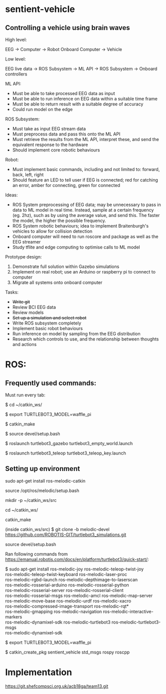 # sentient-vehicle

## Controlling a vehicle using brain waves

High level:

EEG -> Computer -> Robot Onboard Computer -> Vehicle 

Low level:

EEG live data -> ROS Subsystem -> ML API -> ROS Subsystem -> Onboard controllers 

ML API:
- Must be able to take processed EEG data as input 
- Must be able to run inference on EEG data within a suitable time frame 
- Must be able to return result with a suitable degree of accuracy 
- Could run model on the edge

ROS Subsystem:
- Must take as input EEG stream data
- Must preprocess data and pass this onto the ML API 
- Must retrieve the results from the ML API, interpret these, and send the equivalent response to the hardware 
- Should implement core robotic behaviours 

Robot:
- Must implement basic commands, including and not limited to: forward, back, left, right 
- Should feature an LED to tell user if EEG is connected; red for catching an error, amber for connecting, green for connected

Ideas:
- ROS System preprocessing of EEG data; may be unnecessary to pass in data to ML model in real time. Instead, sample at a certain frequency (eg. 2hz), such as by using the average value, and send this. The faster the model, the higher the possible frequency.
- ROS System robotic behaviours; idea to implement Braitenburgh's vehicles to allow for collision detection 
- Onboard computer will need to run roscore and package as well as the EEG streamer 
- Study tflite and edge computing to optimise calls to ML model 

Prototype design:
1. Demonstrate full solution within Gazebo simulations
2. Implement on real robot; use an Arduino or raspberry pi to connect to computer 
3. Migrate all systems onto onboard computer 

Tasks:
- ~~Write git~~
- Review BCI EEG data
- Review models
- ~~Set up a simulation and select robot~~
- Write ROS subsystem completely
- Implement basic robot behaviours 
- Run inference on model by sampling from the EEG distribution
- Research which controls to use, and the relationship between thoughts and actions

# ROS:

## Frequently used commands:

Must run every tab:

$ cd ~/catkin_ws/

$ export TURTLEBOT3_MODEL=waffle_pi

$ catkin_make

$ source devel/setup.bash

$ roslaunch turtlebot3_gazebo turtlebot3_empty_world.launch

$ roslaunch turtlebot3_teleop turtlebot3_teleop_key.launch

## Setting up environment

sudo apt-get install ros-melodic-catkin

source /opt/ros/melodic/setup.bash

mkdir -p ~/catkin_ws/src

cd ~/catkin_ws/

catkin_make

(inside catkin_ws/src) $ git clone -b melodic-devel https://github.com/ROBOTIS-GIT/turtlebot3_simulations.git

source devel/setup.bash

Ran following commands from https://emanual.robotis.com/docs/en/platform/turtlebot3/quick-start/:

$ sudo apt-get install ros-melodic-joy ros-melodic-teleop-twist-joy \
  ros-melodic-teleop-twist-keyboard ros-melodic-laser-proc \
  ros-melodic-rgbd-launch ros-melodic-depthimage-to-laserscan \
  ros-melodic-rosserial-arduino ros-melodic-rosserial-python \
  ros-melodic-rosserial-server ros-melodic-rosserial-client \
  ros-melodic-rosserial-msgs ros-melodic-amcl ros-melodic-map-server \
  ros-melodic-move-base ros-melodic-urdf ros-melodic-xacro \
  ros-melodic-compressed-image-transport ros-melodic-rqt* \
  ros-melodic-gmapping ros-melodic-navigation ros-melodic-interactive-markers \
  ros-melodic-dynamixel-sdk ros-melodic-turtlebot3 ros-melodic-turtlebot3-msgs \
  ros-melodic-dynamixel-sdk

$ export TURTLEBOT3_MODEL=waffle_pi

$ catkin_create_pkg sentient_vehicle std_msgs rospy roscpp

# Implementation

https://git.shefcompsci.org.uk/acb18ga/team13.git
